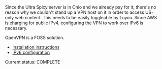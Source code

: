 Since the Ultra Spicy server is in Ohio and we already pay for it, there's no reason why we couldn't stand up a VPN host on it in order to access US-only web content.  This needs to be easily toggleable by Luyou.  Since AWS is charging for public IPv4, configuring the VPN to work over IPv6 is necessary.

OpenVPN is a FOSS solution.
- [Installation instructions](https://community.openvpn.net/openvpn/wiki/HOWTO)
- [IPv6 configuration](https://community.openvpn.net/openvpn/wiki/IPv6)

Current status: COMPLETE